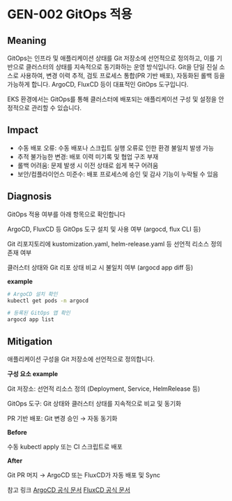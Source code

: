 # GEN-002 GitOps 적용

## Meaning
GitOps는 인프라 및 애플리케이션 상태를 Git 저장소에 선언적으로 정의하고, 이를 기반으로 클러스터의 상태를 지속적으로 동기화하는 운영 방식입니다. Git을 단일 진실 소스로 사용하여, 변경 이력 추적, 검토 프로세스 통합(PR 기반 배포), 자동화된 롤백 등을 가능하게 합니다. ArgoCD, FluxCD 등이 대표적인 GitOps 도구입니다.

EKS 환경에서는 GitOps를 통해 클러스터에 배포되는 애플리케이션 구성 및 설정을 안정적으로 관리할 수 있습니다.

## Impact
- 수동 배포 오류: 수동 배포나 스크립트 실행 오류로 인한 환경 불일치 발생 가능
- 추적 불가능한 변경: 배포 이력 미기록 및 협업 구조 부재
- 롤백 어려움: 문제 발생 시 이전 상태로 쉽게 복구 어려움
- 보안/컴플라이언스 미준수: 배포 프로세스에 승인 및 감사 기능이 누락될 수 있음

## Diagnosis
GitOps 적용 여부를 아래 항목으로 확인합니다

ArgoCD, FluxCD 등 GitOps 도구 설치 및 사용 여부 (argocd, flux CLI 등)

Git 리포지토리에 kustomization.yaml, helm-release.yaml 등 선언적 리소스 정의 존재 여부

클러스터 상태와 Git 리포 상태 비교 시 불일치 여부 (argocd app diff 등)

**example**

```bash
# ArgoCD 설치 확인
kubectl get pods -n argocd

# 등록된 GitOps 앱 확인
argocd app list
```

## Mitigation

애플리케이션 구성을 Git 저장소에 선언적으로 정의합니다.

**구성 요소 example**

Git 저장소: 선언적 리소스 정의 (Deployment, Service, HelmRelease 등)

GitOps 도구: Git 상태와 클러스터 상태를 지속적으로 비교 및 동기화

PR 기반 배포: Git 변경 승인 → 자동 동기화

**Before**

수동 kubectl apply 또는 CI 스크립트로 배포

**After**

Git PR 머지 → ArgoCD 또는 FluxCD가 자동 배포 및 Sync

참고 링크
[ArgoCD 공식 문서](https://argo-cd.readthedocs.io/en/stable/)
[FluxCD 공식 문서](https://fluxcd.io/)